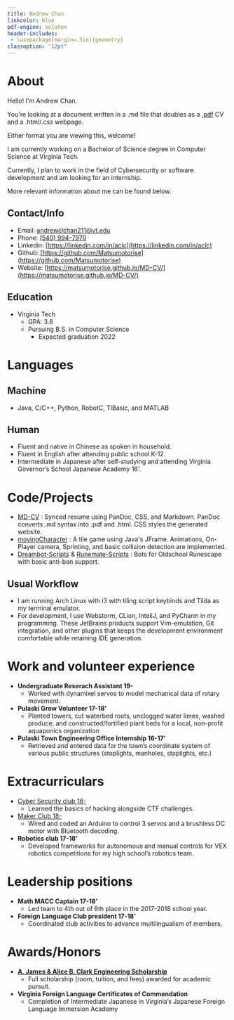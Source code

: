 ```yaml
---
title: Andrew Chan 
linkcolor: blue
pdf-engine: xelatex
header-includes:
 - \usepackage[margin=.5in]{geometry}
classoption: "12pt"
---
```

# About
Hello! I'm Andrew Chan.

You're looking at a document written in a .md file that doubles as a [.pdf](https://github.com/Matsumotorise/MD-CV/blob/master/index.pdf) CV and a .html/.css webpage.

Either format you are viewing this, welcome! 

I am currently working on a Bachelor of Science degree in Computer Science at Virginia Tech.

Currently, I plan to work in the field of Cybersecurity or software development and am looking for an internship. 

More relevant information about me can be found below.

## Contact/Info
+ Email: [andrewclchan211@vt.edu](mailto:andrewclchan211@vt.edu)
+ Phone: [(540) 994–7970](tel:1-540-994-7970)
+ Linkedin: [https://linkedin.com/in/aclc](https://linkedin.com/in/aclc)
+ Github: [https://github.com/Matsumotorise](https://github.com/Matsumotorise)
+ Website: [https://matsumotorise.github.io/MD-CV/](https://matsumotorise.github.io/MD-CV/)

## Education
+ Virginia Tech 
    + GPA: 3.8
    + Pursuing B.S. in Computer Science   
        + Expected graduation 2022

# Languages 

## Machine
+ Java, C/C++, Python, RobotC, TIBasic, and MATLAB  

## Human
+ Fluent and native in Chinese as spoken in household.
+ Fluent in English after attending public school K-12.
+ Intermediate in Japanese after self-studying and attending Virginia Governor’s School Japanese Academy 16'.

# Code/Projects
+ [MD-CV](https://github.com/Matsumotorise/MD-CV)
    : Synced resume using PanDoc, CSS, and Markdown. PanDoc converts .md syntax into .pdf and .html. CSS styles the generated website.
+ [movingCharacter](https://github.com/Matsumotorise/movingCharacter)
    : A tile game using Java's JFrame. Animations, On-Player camera, Sprinting, and basic collision detection are implemented.
+ [Dreambot-Scripts](https://github.com/Matsumotorise/DreamBot-Scripts) & [Runemate-Scripts](https://github.com/Matsumotorise/Runemate-Scripts)
    : Bots for Oldschool Runescape with basic anti-ban support.
    
## Usual Workflow
+ I am running Arch Linux with i3 with tiling script keybinds and Tilda as my terminal emulator.
+ For development, I use Webstorm, CLion, InteliJ, and PyCharm in my programming. These JetBrains products support Vim-emulation, Git integration, and other plugins that keeps the development environment comfortable while retaining IDE generation. 

# Work and volunteer experience
+ **Undergraduate Reserach Assistant 19-**
    + Worked with dynamixel servos to model mechanical data of rotary movement.
+ **Pulaski Grow Volunteer 17-18'**
    + Planted towers, cut waterbed roots, unclogged water limes, washed  produce, and constructed/fortified plant beds for a local, non-profit  aquaponics organization 
+ **Pulaski Town Engineering Office Internship 16-17'**
    + Retrieved and entered data for the town’s coordinate system of various  public structures (stoplights, manholes, stoplights, etc.) 
    
# Extracurriculars
+ [Cyber Security club 18-](http://vtcsec.org/)
    + Learned the basics of hacking alongside CTF challenges.
+ [Maker Club 18-](https://gobblerconnect.vt.edu/organization/makerclub)
    + Wired and coded an Arduino to control 3 servos and a brushless DC motor with Bluetooth decoding.
+ **Robotics club 17-18'**
    + Developed frameworks for autonomous and manual controls for VEX  robotics competitions for my high school’s robotics team. 

# Leadership positions
+ **Math MACC Captain 17-18'**
    + Led team to 4th out of 9th place in the 2017-2018 school year.
+ **Foreign Language Club president 17-18'**
    + Coordinated club activities to advance multilingualism of members.
    
# Awards/Honors
+ **[A. James & Alice B. Clark Engineering Scholarship](https://www.clarkfoundationdc.org/approach/engineering/clark-scholars/)**
    + Full scholarship (room, tuition, and fees) awarded for academic pursuit.
+ **Virginia Foreign Language Certificates of Commendation**
    + Completion of Intermediate Japanese in Virginia’s Japanese Foreign Language Immersion Academy
